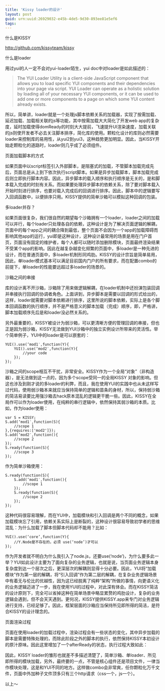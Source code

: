 ```yaml
---
title: 'Kissy loader的设计'
layout: post
guid: urn:uuid:26929032-e45b-4de5-9d30-893ee81e5ef6
tags:
---
```

什么是KISSY

http://github.com/kissyteam/kissy

什么是loader

用过yui的人一定不会对yui-loader陌生，yui doc中对loader是如此描述的：

> The YUI Loader Utility is a client-side JavaScript component that allows you to load specific YUI components and their dependencies into your page via script. YUI Loader can operate as a holistic solution by loading all of your necessary YUI components, or it can be used to add one or more components to a page on which some YUI content already exists.

所以，简单讲，loader就是一个处理js脚本依赖关系的加载器，实现了按需加载、延迟加载、加载相关联的js等功能，其中按需加载大大简化了开发web app的复杂度，延时加载使得domReady的时刻大大提前，飞速提升UI渲染速度，加载关联的js则使开发者不必去关注脚本排序，简化库的使用。颗粒化设计的库则必然需要loader来控制库的易用性，从yui2到yui3，这种趋势更加明显。因此，当KISSY开始走颗粒化的道路时，loader则几乎成了必须组件。

页面加载脚本的方式

如果页面中以script标签引入外部脚本，是阻塞式的加载，不管脚本加载完成先后，页面总是从上到下依次执行script脚本。如果是异步加载脚本，脚本加载完成后则立即执行脚本内容。因此，异步脚本的载入顺序和执行顺序是无关的，是和脚本载入完成的时刻有关系。而如果要处理异步脚本的依赖关系，除了要对脚本载入开始时刻进行排序，也要对载入完成后的回调进行排序。因此，脚本中的逻辑要写入回调函数中，以便排序只用。KISSY提供的简单沙箱可以模拟这种回调的包装。

多loader并存？

如果页面很复杂，我们很自然的期望每个沙箱拥有一个loader，loader之间的加载可以并行，每个loader只处理各自的依赖，这种设计是为了解决页面逻辑的解耦，页面中的每个app之间的耦合降到最低，整个页面不会因为一个app的加载障碍而影响其他app的运行，yui即是这种设计，这种设计最常用的场景是用在门户首页，页面没有固定的维护者，每个人都可以随时添加删除模块，页面最终渲染结果不受某个app的影响。因此在越复杂越变化频繁的页面中，多loader是一种先进的设计，而在普通页面中，多loader机制形同鸡肋。KISSY的设计宗旨是简单易用，因此，单loader模式基本可以满足目前国内门户的所有要求，而在配置combo的前提下，单loader的性能要远超过多loader的场景的。

沙箱之间的串接

库的设计离不开沙箱，沙箱除了用来做逻辑解耦，在loader机制中还扮演包装回调并串接执行回调的协调者角色。上面讲到，异步脚本是需要以回调的形式给出的，这样，loader就需要对脚本依赖进行排序，这里所说的脚本依赖，实际上是各个脚本回调函数的执行顺序，并不是严格意义的脚本加载（完成）顺序，即，严格讲，脚本加载顺序先后是和loader没必然关系的。

另外最重要的，KISSY被设计为弱沙箱，可以更清晰方便的管理回调的串接，但也正是因为弱沙箱，KISSY无法做到YUI沙箱中的独立实例设计所带来的灵活性。举个简单例子，YUI中的loader是可以嵌套的：

	YUI().use(‘mod1′,function(Y){
		YUI().use(‘mod2′,function(Y){
			//your code
		});
	});

沙箱之间的scope相互不干扰，非常安全。KISSY作为一个全局“对象”（非构造器），是无法做到这一点的，因为多个scope受同一的全局KISSY 对象的影响。但这也涉及到刚才说的多loader的利弊，而且，我在使用YUI的实践中也从未这样写过代码，使用弱沙箱本来就应当保持简单的逻辑和苗条的身材，所以，保持弱沙箱的简洁易读要比用强沙箱去hack原本混乱的逻辑更干脆一些。因此，KISSY在全局作可以作为loader使用，在纯粹的串行逻辑中，依然保持其弱沙箱的本质。比如，作为loader使用：

	var S = KISSY;
	S.add(‘mod1′,function(S){
		//scope 1
	},{requires:['mod2']});
	S.add(‘mod2′,function(){
		//scope 2
	});
	S.ready(function(S){
		//scope 3
	});

作为简单沙箱使用：

	S.ready(function(S){
		S.add(‘mod1′,function(){
			//scope 1
		});
		S.ready(function(S){
			//scope 2
		});
	});

这种代码很容易理解，而在YUI中，加载模块和引入回调是两个不同的概念，如果加载模块忘了引用，依赖关系实际上是断裂的，这种设计很容易导致初学者的思维混乱：为什么加载了脚本但脚本代码却不能用？比如：

	YUI().use(‘core’,function(Y){
		//Y.Node是不存在的，必须 use(‘node’)才可以
	});

作为开发者就不明白为什么我引入了node.js，还要use(‘node’)，为什么要多此一举？YUI如此设计主要为了面向复杂的业务逻辑，也就是说，当页面业务逻辑本身复杂度到达一个层次之后，更深层次的解耦则显得十分必要。因此，YUI将“加载模块”作为第一层的解耦，将“引入回调”作为第二层的解耦，在复杂业务逻辑场景中有着无与伦比的优越性，因为这已经脱离了纯粹“架构”所做的事情，向更语义化的业务逻辑迈进了一步，我在使用YUI的过程中，对此深有体会。而在KISSY简洁的设计原则下，完全可以省掉这种在简单场景中略显累赘的鸡肋设计，复杂的业务逻辑会遇到，但不会天天遇到。更何况，KISSY提供KISSY.app来专门对业务逻辑进行支持，已经足够了。因此，框架层面的沙箱应当保持所见即所得的简洁，是符合KISSY的设计理念的。

页面渲染过程

页面在使用loader的加载过程中，渲染过程会有一些状态的变化，其中异步加载的脚本是需要特殊处理的，而除此阶段之外的脚本的执行，依然保持KISSY本初设计的原汁原味。因此这里增加了一个afterReady的状态，执行过程大致如此：

因此，KISSY loader的雏形也就差不多描述清楚了，简单沙箱、单loader、所见即所得的模块加载，另外，最终要的一点，不管是核心组件还是项目文件，一律当作模块处理，这是和YUI不同的地方。这样做combo会非常爽，任你颗粒化万千文件，页面中外加种子文件顶多只有三个http请求（css一个，js一个）。

以上～
